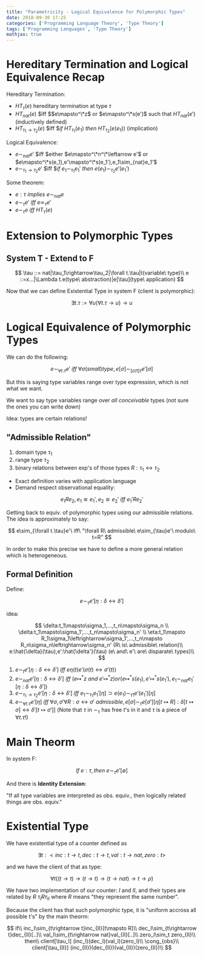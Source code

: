 ```yaml
---
title: "Parametricity - Logical Equivalence for Polymorphic Types"
date: 2018-09-30 17:25
categories: ['Programming Language Theory', 'Type Theory'] 
tags: ['Programming Languages', 'Type Theory']
mathjax: true
---
```



# Hereditary Termination and Logical Equivalence Recap

Hereditary Termination: 
- $HT_{\tau}(e)$ hereditary termination at type $\tau$
- $HT_{nat}(e)$ $iff $$e\mapsto^\*z$ or $e\mapsto^\*s(e')$ such that $HT_{nat}(e')$ (inductively defined)
- $HT_{\tau_1\rightarrow\tau_2}(e)$ $iff $$if\ HT_{\tau_1}(e_1)\ then\ HT_{\tau_2}(e(e_1))$ (implication)

Logical Equivalence:
- $e\sim_{nat}e'$ $iff $either $e\mapsto^\*n^\*\leftarrow e'$ or $e\mapsto^\*s(e_1),e'\mapsto^\*s(e_1'),e_1\sim_{nat}e_1'$
- $e\sim_{\tau_1\rightarrow\tau_2}e'$ $iff $$if\ e_1\sim_{\tau_1}e_1'\ then\ e(e_1)\sim_{\tau_2}e'(e_1')$

Some theorem:
- $e:\tau\ implies\ e\sim_{nat} e$
- $e\sim_{\tau}e'$ $iff$ $e\simeq_{\tau}e'$
- $e\sim_{\tau}e\ iff\ HT_{\tau}(e)$

<!--more-->

# Extension to Polymorphic Types

## System T - Extend to F

$$
\tau ::= nat|\tau_1\rightarrow\tau_2|\forall t.\tau|t(variable\ type)\\
e ::=x...|\Lambda t.e(type\ abstraction)|e[\tau](type\ application)
$$

Now that we can define Existential Type in system F (client is polymorphic):

$$
\exists t.\tau:=\forall u(\forall t.\tau\rightarrow u)\rightarrow u
$$

# Logical Equivalence of Polymorphic Types

We can do the following:

$$
e\sim_{\forall t.\tau}e'\ iff\ \forall\sigma(small)type,e[\sigma]\sim_{[\sigma/t]\tau}e'[\sigma]
$$

But this is saying type variables range over type expression, which is not what we want.

We want to say type variables range over _all conceivable_ types (not sure the ones
you can write down)

Idea: types are certain relations!

## "Admissible Relation"

1. domain type $\tau_1$
2. range type $\tau_2$
3. binary relations between exp's of those types $R:\tau_1\leftrightarrow\tau_2$

- Exact definition varies with application language
- Demand respect observational equality:

$$
e_1Re_2,e_1\cong e_1',e_2\cong e_2'\ iff\ e_1'Re_2'
$$

Getting back to equiv. of polymorphic types using our admissible relations. The idea
is approximately to say:

$$
e\sim_{\forall t.\tau}e'\ iff\ "\forall R\ admissible\ e\sim_{\tau}e'\ modulo\ t=R"
$$

In order to make this precise we have to define a more general relation which is
heterogeneous.

## Formal Definition

Define:

$$
e\sim_\tau e'[\eta:\delta\leftrightarrow\delta']
$$

idea:

$$
\delta:t_1\mapsto\sigma_1,...,t_n\mapsto\sigma_n \\
\delta:t_1\mapsto\sigma_1',...,t_n\mapsto\sigma_n' \\
\eta:t_1\mapsto R_1\sigma_1\leftrightarrow\sigma_1',...,t_n\mapsto R_n\sigma_n\leftrightarrow\sigma_n' (R\ is\ admissible\ relation)\\
e:\hat{\delta}(\tau),e':\hat{\delta'}(\tau) (e\ and\ e'\ are\ disparate\ types)\\
$$

1. $e\sim_t e'[\eta:\delta\leftrightarrow\delta']\ iff\ e\eta(t)e' (\sigma(t)\leftrightarrow\sigma'(t))$
2. $e\sim_{nat} e'[\eta:\delta\leftrightarrow\delta']\ iff\ (e\mapsto^* z\ and\ e'\mapsto^* z)or(e\mapsto^* s(e_1),e'\mapsto^* s(e_1'),e_1\sim_{nat}e_1'[\eta:\delta\leftrightarrow\delta'])$
3. $e\sim_{\tau_1\rightarrow\tau_2}e'[\eta:\delta\leftrightarrow\delta']\ iff\ e_1\sim_{\tau_1}e_1'[\eta]\supset e(e_1)\sim_{\tau1}e'(e_1')[\eta]$
4. $e\sim_{\forall t.\tau}e'[\eta]\ iff\ \forall\sigma,\sigma'\forall R:\sigma\leftrightarrow\sigma'\ admissible,e[\sigma]\sim_\tau e[\sigma'] [\eta[t\mapsto R]:\delta[t\mapsto\sigma]\leftrightarrow\delta'[t\mapsto\sigma']]$ (Note that $\tau$ in $\sim_\tau$ has free $t$'s in it and $\tau$ is a piece of $\forall t.\tau$!)

# Main Theorm

In system F:

$$
If\ e:\tau,then\ e\sim_\tau e'[\emptyset]
$$

And there is __Identity Extension__:

"If all type variables are interpreted as obs. equiv., then logically related things
are obs. equiv."

# Existential Type

We have existential type of a counter defined as

$$
\exists t:<inc:t\rightarrow t,dec:t\rightarrow t,val:t\rightarrow nat, zero:t>
$$

and we have the client of that as type:

$$
\forall t((t\rightarrow t)\rightarrow(t\rightarrow t)\rightarrow (t\rightarrow nat)\rightarrow t \rightarrow \rho)
$$

We have two implementation of our counter: $I$ and $II$, and their types are related by $R$
$\tau_I R \tau_{II}$ where $R$ means "they represent the same number".

Because the client has that such polymorphic type, it is "uniform accross all possible t's" by
the main theorm:

$$
if\\
inc_I\sim_{t\rightarrow t}inc_{II}[t\mapsto R]\\
dec_I\sim_{t\rightarrow t}dec_{II}[..]\\
val_I\sim_{t\rightarrow nat}val_{II}[..]\\
zero_I\sim_t zero_{II}\\
then\\
client[\tau_I] (inc_I)(dec_I)(val_I)(zero_I)\\
\cong_{obs}\\
client[\tau_{II}] (inc_{II})(dec_{II})(val_{II})(zero_{II})\\
$$
